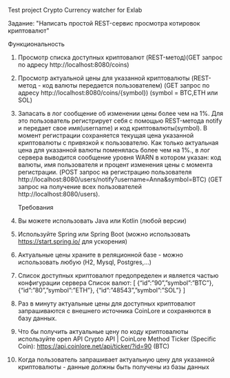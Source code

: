 Test project Crypto Сurrency watcher for Exlab

Задание:
"Написать простой REST-сервис просмотра котировок криптовалют"

   Функциональность

1. Просмотр списка доступных криптовалют (REST-метод)(GET запрос по адресу http://localhost:8080/coins)
2. Просмотр актуальной цены для указанной криптовалюты (REST-метод - код валюты передается пользователем)
(GET запрос по адресу http://localhost:8080/coins/{symbol}) (symbol = BTC,ETH или SOL)
3. Запасать в лог сообщение об изменении цены более чем на 1%. Для это пользователь регистрирует себя 
с помощью REST-метода notify и передает свое имя(username) и код криптовалюты(symbol). В момент регистрации 
cохраняется текущая цена указанной криптовалюты с привязкой к пользователю. Как только актуальная цена для 
указанной валюты поменялась более чем на 1%., в лог сервера выводится сообщение уровня WARN в котором 
указан: код валюты, имя пользователя и процент изменения цены с момента регистрации. 
(POST запрос на регистрацию пользователя http://localhost:8080/users/notify?username=Anna&symbol=BTC) 
(GET запрос на получение всех пользователей http://localhost:8080/users).

   Требования

4. Вы можете использовать Java или Kotlin (любой версии)
5. Используйте Spring или Spring Boot (можно использовать https://start.spring.io/ для ускорения)
6. Актуальные цены храните в реляционной базе - можно использовать любую (H2, Mysql, Postgres,…)
7. Cписок доступных криптовалют предопределен и является частью конфигурации сервера Список валют:
[ {“id”:”90”,”symbol”:”BTC”}, {“id”:”80”,”symbol”:”ETH”}, {“id”:”48543”,”symbol”:”SOL”} ]
8. Раз в минуту актуальные цены для доступных криптовалют запрашиваются c внешнего источника CoinLore 
и сохраняются в базу данных.
9. Что бы получить актуальные цену по коду криптовалюты используйте open API Crypto API | CoinLore 
Меthod Ticker (Specific Coin): https://api.coinlore.net/api/ticker/?id=90 (BTC)
10. Когда пользователь запрашивает актуальную цену для указанной криптовалюты -
данные должны быть получены из базы данных

